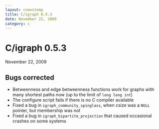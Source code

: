 ```yaml
---
layout: cnewstemp
title: C/igraph 0.5.3
date: November 22, 2009
category: c
---
```


C/igraph 0.5.3
==============

November 22, 2009

Bugs corrected
--------------

- Betweenness and edge betweenness functions work for graphs with
  many shortest paths now (up to the limit of `long long int`)
- The configure script fails if there is no C compiler available
- Fixed a bug in `igraph_community_spinglass`, when csize was a `NULL`
  pointer, but membership was not
- Fixed a bug in `igraph_bipartite_projection` that caused occasional
  crashes on some systems
